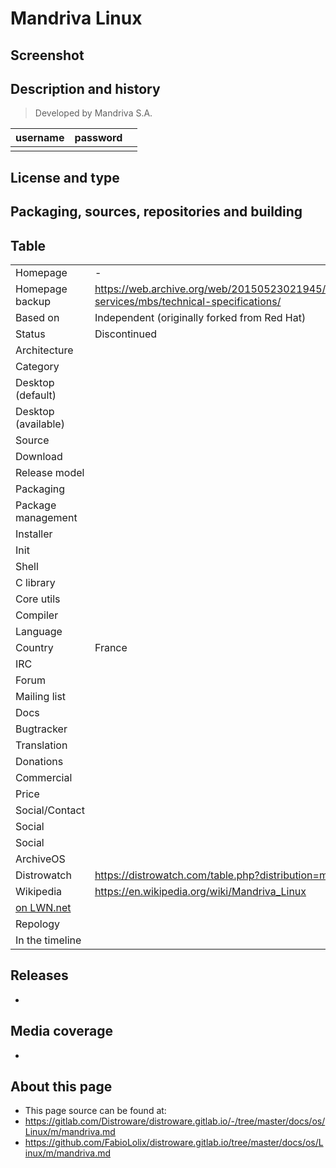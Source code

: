 # Mandriva Linux

## Screenshot


## Description and history

>

> Developed by Mandriva S.A.

| username | password |  |
|----------|----------|--|
|  |  |  |


## License and type

>


## Packaging, sources, repositories and building

>


## Table

|                       |  |
|-----------------------|--|
| Homepage              | - |
| Homepage backup       | <https://web.archive.org/web/20150523021945/http://www.mandriva.com/en/products-services/mbs/technical-specifications/> |
| Based on              | Independent (originally forked from Red Hat) |
| Status                | Discontinued |
| Architecture          |  |
| Category              |  |
| Desktop (default)     |  |
| Desktop (available)   |  |
| Source                |  |
| Download              |  |
| Release model         |  |
| Packaging             |  |
| Package management    |  |
| Installer             |  |
| Init                  |  |
| Shell                 |  |
| C library             |  |
| Core utils            |  |
| Compiler              |  |
| Language              |  |
| Country               | France |
| IRC                   |  |
| Forum                 |  |
| Mailing list          |  |
| Docs                  |  |
| Bugtracker            |  |
| Translation           |  |
| Donations             |  |
| Commercial            |  |
| Price                 |  |
| Social/Contact        |  |
| Social                |  |
| Social                |  |
| ArchiveOS             |  |
| Distrowatch           | <https://distrowatch.com/table.php?distribution=mandriva> |
| Wikipedia             | <https://en.wikipedia.org/wiki/Mandriva_Linux> |
| [on LWN.net](https://lwn.net/Distributions/) |  |
| Repology              |  |
| In the timeline       |  |


## Releases

* 


## Media coverage

* 


## About this page

* This page source can be found at:
* <https://gitlab.com/Distroware/distroware.gitlab.io/-/tree/master/docs/os/Linux/m/mandriva.md>
* <https://github.com/FabioLolix/distroware.gitlab.io/tree/master/docs/os/Linux/m/mandriva.md>
